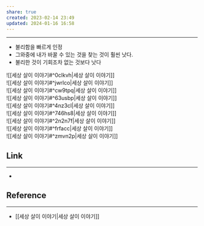```yaml
---
share: true
created: 2023-02-14 23:49
updated: 2024-01-16 16:58
---
```


---
- 불리함을 빠르게 인정
- 그와중에 내가 바꿀 수 있는 것을 찾는 것이 훨씬 낫다.
- 불리한 것이 기회조차 없는 것보다 낫다


![[세상 살이 이야기#^0clkvh|세상 살이 이야기]]  
![[세상 살이 이야기#^jwrlco|세상 살이 이야기]]  
![[세상 살이 이야기#^cw9tpq|세상 살이 이야기]]  
![[세상 살이 이야기#^63usbp|세상 살이 이야기]]  
![[세상 살이 이야기#^4nz3cl|세상 살이 이야기]]  
![[세상 살이 이야기#^746hs8|세상 살이 이야기]]  
![[세상 살이 이야기#^2n2n7f|세상 살이 이야기]]  
![[세상 살이 이야기#^frfacc|세상 살이 이야기]]  
![[세상 살이 이야기#^zmvn2p|세상 살이 이야기]]

## Link
---
- 


## Reference
---
- [[세상 살이 이야기|세상 살이 이야기]]